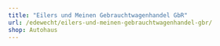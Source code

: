 ```yaml
---
title: "Eilers und Meinen Gebrauchtwagenhandel GbR"
url: /edewecht/eilers-und-meinen-gebrauchtwagenhandel-gbr/
shop: Autohaus
---
```

